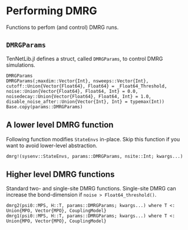 # Performing DMRG

Functions to perfom (and control) DMRG runs.

## `DMRGParams`

TenNetLib.jl defines a struct, called  `DMRGParams`, to control DMRG simulations.

```@docs
DMRGParams
DMRGParams(;maxdim::Vector{Int}, nsweeps::Vector{Int}, cutoff::Union{Vector{Float64}, Float64} = _Float64_Threshold, noise::Union{Vector{Float64}, Float64, Int} = 0.0, noisedecay::Union{Vector{Float64}, Float64, Int} = 1.0, disable_noise_after::Union{Vector{Int}, Int} = typemax(Int))
Base.copy(params::DMRGParams)
```

## A lower level DMRG function

Following function modifies `StateEnvs` in-place. Skip this function if you want to avoid lower-level abstraction.

```@docs
dmrg!(sysenv::StateEnvs, params::DMRGParams, nsite::Int; kwargs...)
```

## Higher level DMRG functions

Standard two- and single-site DMRG functions. Single-site DMRG can increase the bond-dimension
if `noise > Float64_threshold()`.
```@docs
dmrg2(psi0::MPS, H::T, params::DMRGParams; kwargs...) where T <: Union{MPO, Vector{MPO}, CouplingModel}
dmrg1(psi0::MPS, H::T, params::DMRGParams; kwargs...) where T <: Union{MPO, Vector{MPO}, CouplingModel}
```



